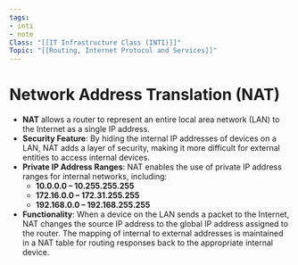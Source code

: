 ```yaml
---
tags: 
- inti
- note
Class: "[[IT Infrastructure Class (INTI)]]"
Topic: "[[Routing, Internet Protocol and Services]]"
---
```


# Network Address Translation (NAT)
- **NAT** allows a router to represent an entire local area network (LAN) to the Internet as a single IP address.
- **Security Feature**: By hiding the internal IP addresses of devices on a LAN, NAT adds a layer of security, making it more difficult for external entities to access internal devices.
- **Private IP Address Ranges**: NAT enables the use of private IP address ranges for internal networks, including:
  - **10.0.0.0 – 10.255.255.255**
  - **172.16.0.0 – 172.31.255.255**
  - **192.168.0.0 – 192.168.255.255**
- **Functionality**: When a device on the LAN sends a packet to the Internet, NAT changes the source IP address to the global IP address assigned to the router. The mapping of internal to external addresses is maintained in a NAT table for routing responses back to the appropriate internal device.
